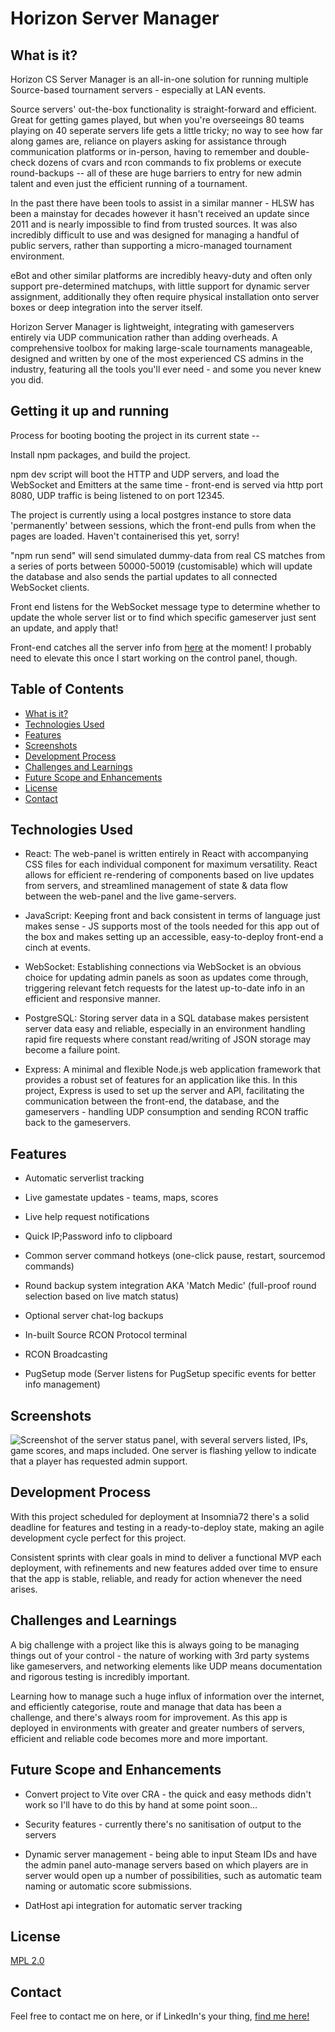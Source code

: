 # Horizon Server Manager



## What is it?

Horizon CS Server Manager is an all-in-one solution for running multiple Source-based tournament servers - especially at LAN events.

Source servers' out-the-box functionality is straight-forward and efficient. Great for getting games played, but when you're overseeings 80 teams playing on 40 seperate servers life gets a little tricky; no way to see how far along games are, reliance on players asking for assistance through communication platforms or in-person, having to remember and double-check dozens of cvars and rcon commands to fix problems or execute round-backups -- all of these are huge barriers to entry for new admin talent and even just the efficient running of a tournament.

In the past there have been tools to assist in a similar manner - HLSW has been a mainstay for decades however it hasn't received an update since 2011 and is nearly impossible to find from trusted sources. It was also incredibly difficult to use and was designed for managing a handful of public servers, rather than supporting a micro-managed tournament environment.

eBot and other similar platforms are incredibly heavy-duty and often only support pre-determined matchups, with little support for dynamic server assignment, additionally they often require physical installation onto server boxes or deep integration into the server itself.

Horizon Server Manager is lightweight, integrating with gameservers entirely via UDP communication rather than adding overheads. A comprehensive toolbox for making large-scale tournaments manageable, designed and written by one of the most experienced CS admins in the industry, featuring all the tools you'll ever need - and some you never knew you did.

## Getting it up and running

Process for booting booting the project in its current state --

Install npm packages, and build the project.

npm dev script will boot the HTTP and UDP servers, and load the WebSocket and Emitters at the same time - front-end is served via http port 8080, UDP traffic is being listened to on port 12345.

The project is currently using a local postgres instance to store data 'permanently' between sessions, which the front-end pulls from when the pages are loaded. Haven't containerised this yet, sorry!

"npm run send" will send simulated dummy-data from real CS matches from a series of ports between 50000-50019 (customisable) which will update the database and also sends the partial updates to all connected WebSocket clients.

Front end listens for the WebSocket message type to determine whether to update the whole server list or to find which specific gameserver just sent an update, and apply that!

Front-end catches all the server info from [here](https://github.com/dredwerkz/Horizon-CS-Server-Manager/blob/dbccf38c4fa0c8f03be0cb08440c61ee25951c27/src/components/ServerContainer/ServerContainer.jsx#L12) at the moment! I probably need to elevate this once I start working on the control panel, though.

## Table of Contents

-   [What is it?](#what-is-it)
-   [Technologies Used](#technologies-used)
-   [Features](#features)
-   [Screenshots](#screenshots)
-   [Development Process](#development-process)
-   [Challenges and Learnings](#challenges-and-learnings)
-   [Future Scope and Enhancements](#future-scope-and-enhancements)
-   [License](#license)
-   [Contact](#contact)

## Technologies Used

-   React: The web-panel is written entirely in React with accompanying CSS files for each individual component for maximum versatility. React allows for efficient re-rendering of components based on live updates from servers, and streamlined management of state & data flow between the web-panel and the live game-servers.

-   JavaScript: Keeping front and back consistent in terms of language just makes sense - JS supports most of the tools needed for this app out of the box and makes setting up an accessible, easy-to-deploy front-end a cinch at events.

-   WebSocket: Establishing connections via WebSocket is an obvious choice for updating admin panels as soon as updates come through, triggering relevant fetch requests for the latest up-to-date info in an efficient and responsive manner.

-   PostgreSQL: Storing server data in a SQL database makes persistent server data easy and reliable, especially in an environment handling rapid fire requests where constant read/writing of JSON storage may become a failure point.

-   Express: A minimal and flexible Node.js web application framework that provides a robust set of features for an application like this. In this project, Express is used to set up the server and API, facilitating the communication between the front-end, the database, and the gameservers - handling UDP consumption and sending RCON traffic back to the gameservers.

## Features

* Automatic serverlist tracking

* Live gamestate updates - teams, maps, scores

* Live help request notifications

* Quick IP;Password info to clipboard

* Common server command hotkeys (one-click pause, restart, sourcemod commands)

* Round backup system integration AKA 'Match Medic' (full-proof round selection based on live match status)

* Optional server chat-log backups

* In-built Source RCON Protocol terminal

* RCON Broadcasting

* PugSetup mode (Server listens for PugSetup specific events for better info management)

## Screenshots

![Screenshot of the server status panel, with several servers listed, IPs, game scores, and maps included. One server is flashing yellow to indicate that a player has requested admin support.](https://i.imgur.com/6Sv7nKS.png)

## Development Process

With this project scheduled for deployment at Insomnia72 there's a solid deadline for features and testing in a ready-to-deploy state, making an agile development cycle perfect for this project.

Consistent sprints with clear goals in mind to deliver a functional MVP each deployment, with refinements and new features added over time to ensure that the app is stable, reliable, and ready for action whenever the need arises.

## Challenges and Learnings

A big challenge with a project like this is always going to be managing things out of your control - the nature of working with 3rd party systems like gameservers, and networking elements like UDP means documentation and rigorous testing is incredibly important.

Learning how to manage such a huge influx of information over the internet, and efficiently categorise, route and manage that data has been a challenge, and there's always room for improvement. As this app is deployed in environments with greater and greater numbers of servers, efficient and reliable code becomes more and more important. 

## Future Scope and Enhancements

* Convert project to Vite over CRA - the quick and easy methods didn't work so I'll have to do this by hand at some point soon...

* Security features - currently there's no sanitisation of output to the servers

* Dynamic server management - being able to input Steam IDs and have the admin panel auto-manage servers based on which players are in server would open up a number of possibilities, such as automatic team naming or automatic score submissions.

* DatHost api integration for automatic server tracking

## License

[MPL 2.0](https://www.mozilla.org/en-US/MPL/2.0/)

## Contact

Feel free to contact me on here, or if LinkedIn's your thing, [find me here!](https://www.linkedin.com/in/jon-kelly-esports/)
